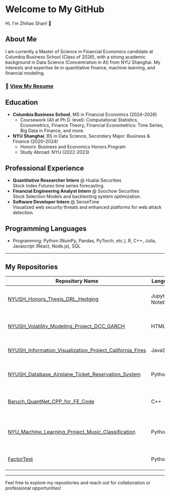 # Welcome to My GitHub

Hi, I'm Zhihao Shan! 👋

## About Me
I am currently a Master of Science in Financial Economics candidate at Columbia Business School (Class of 2026), with a strong academic background in Data Science (Concentration in AI) from NYU Shanghai. My interests and expertise lie in quantitative finance, machine learning, and financial modeling.

### 📄 [View My Resume](assets/Zhihao_Shan_Resume.pdf)

## Education
- **Columbia Business School**, MS in Financial Economics (2024–2026)
  - Coursework (All at Ph.D. level): Computational Statistics, Econometrics, Finance Theory, Financial Econometrics: Time Series, Big Data in Finance, and more.
- **NYU Shanghai**, BS in Data Science, Secondary Major: Business & Finance (2020–2024)
  - Honors: Business and Economics Honors Program
  - Study Abroad: NYU (2022-2023)

## Professional Experience
- **Quantitative Researcher Intern** @ Huatai Securities  
  Stock Index Futures time series forecasting.
- **Financial Engineering Analyst Intern** @ Soochow Securities  
  Stock Selection Models and backtesting system optimization.
- **Software Developer Intern** @ SenseTime  
  Visualized web security threats and enhanced platforms for web attack detection.

## Programming Languages
- Programming: Python (NumPy, Pandas, PyTorch, etc.), R, C++, Julia, Javascript (React, Node.js), SQL

---

## My Repositories

| Repository Name                                         | Language         | Description                                |
|--------------------------------------------------------|------------------|--------------------------------------------|
| [NYUSH_Honors_Thesis_DRL_Hedging](https://github.com/james-shan/NYUSH_Honors_Thesis_DRL_Hedging) | Jupyter Notebook | Deep reinforcement learning for hedging. |
| [NYUSH_Volatility_Modeling_Project_DCC_GARCH](https://github.com/james-shan/NYUSH_Volatility_Modeling_Project_DCC_GARCH) | HTML | DCC-GARCH volatility modeling project.|
| [NYUSH_Information_Visualization_Project_California_Fires](https://github.com/james-shan/NYUSH_Information_Visualization_Project_California_Fires) | JavaScript | Visualizing California wildfires.         |
| [NYUSH_Database_Airplane_Ticket_Reservation_System](https://github.com/james-shan/NYUSH_Database_Airplane_Ticket_Reservation_System) | Python | A database system for ticket reservations. |
| [Baruch_QuantNet_CPP_for_FE_Code](https://github.com/james-shan/Baruch_QuantNet_CPP_for_FE_Code) | C++ | C++ projects for quantitative finance.     |
| [NYU_Machine_Learning_Project_Music_Classification](https://github.com/james-shan/NYU_Machine_Learning_Project_Music_Classification) | Python | Music classification using machine learning. |
| [FactorTest](https://github.com/jltxzxy/FactorTest)     | Python           | A factor-testing library for finance.      |

---

Feel free to explore my repositories and reach out for collaboration or professional opportunities!

